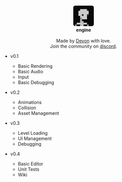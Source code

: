 <div id="header">
    <p align="center">
      <img width="64px" height="64px" style="border-radius: 6px;" src="res/tex/icon.png"><br>
      <b>engine</b><br><br>
      Made by <a href="http://tek256.com">Devon</a> with love.<br>
      Join the community on <a href="https://discordapp.com/invite/63GvpMh">discord</a>.
    </p>
</div>

<ul id="roadmap">
	<li><p>v0.1</p>
		<ul>
			<li>Basic Rendering</li>
			<li>Basic Audio</li>
			<li>Input</li>
			<li>Basic Debugging</li>
		</ul></li>
	<li><p>v0.2</p>
		<ul>
			<li>Animations</li>
			<li>Collision</li>
			<li>Asset Management</li>
		</ul></li>
	<li><p>v0.3</p>
		<ul>
			<li>Level Loading</li>
			<li>UI Management</li>
			<li>Debugging</li>
		</ul></li>
	<li><p>v0.4</p>
		<ul>
			<li>Basic Editor</li>
			<li>Unit Tests</li>
			<li>Wiki</li>
		</ul></li>
</ul>
